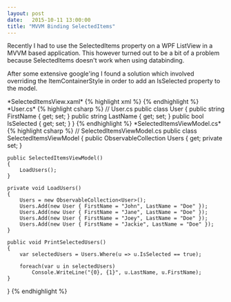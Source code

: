 ```yaml
---
layout: post
date:   2015-10-11 13:00:00
title: "MVVM Binding SelectedItems"
---
```

Recently I had to use the SelectedItems property on a WPF ListView in a MVVM based application. This however turned out to be a bit of a problem because SelectedItems doesn't work when using databinding.

After some extensive google'ing I found a solution which involved overriding the ItemContainerStyle in order to add an IsSelected property to the model.

<div class="seperator"></div>
*SelectedItemsView.xaml*
{% highlight xml %}
<!-- SelectedItemsView.xaml -->
<ListView ItemsSource="{Binding Path=Users}">
	<ListView.View>
		<GridView>
			<GridViewColumn Header="First Name" Width="120" DisplayMemberBinding="{Binding Path=FirstName}" />
			<GridViewColumn Header="Last Name" Width="120" DisplayMemberBinding="{Binding Path=LastName}" />
		</GridView>
	</ListView.View>
	<ListView.ItemContainerStyle>
		<Style TargetType="{x:Type ListViewItem}">
			<Setter Property="IsSelected" Value="{Binding Path=IsSelected, Mode=TwoWay}" />
		</Style>
	</ListView.ItemContainerStyle>
</ListView>
{% endhighlight %}
*User.cs*
{% highlight csharp %}
// User.cs
public class User
{
	public string FirstName { get; set; }
	public string LastName { get; set; }
	public bool IsSelected { get; set; }
}
{% endhighlight %}
*SelectedItemsViewModel.cs*
{% highlight csharp %}
// SelectedItemsViewModel.cs
public class SelectedItemsViewModel
{
	public ObservableCollection<User> Users { get; private set; }

	public SelectedItemsViewModel()
	{
		LoadUsers();
	}

	private void LoadUsers()
	{
		Users = new ObservableCollection<User>();
		Users.Add(new User { FirstName = "John", LastName = "Doe" });
		Users.Add(new User { FirstName = "Jane", LastName = "Doe" });
		Users.Add(new User { FirstName = "Joey", LastName = "Doe" });
		Users.Add(new User { FirstName = "Jackie", LastName = "Doe" });
	}
	
	public void PrintSelectedUsers()
	{
		var selectedUsers = Users.Where(u => u.IsSelected == true);
		
		foreach(var u in selectedUsers)
			Console.WriteLine("{0}, {1}", u.LastName, u.FirstName);
	}
}
{% endhighlight %}